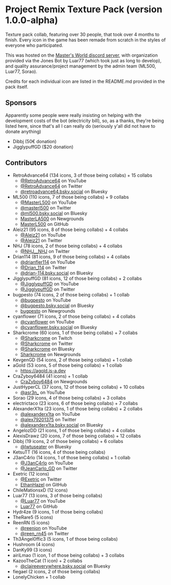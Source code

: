 # Project Remix Texture Pack (version 1.0.0-alpha)
Texture pack collab, featuring over 30 people, that took over 4 months to finish.
Every icon in the game has been remade from scratch in the styles of everyone who participated.

This was hosted on the [Master's World discord server](https://discord.gg/tFUyJw5), with organization provided via the Jones Bot by Luar77 (which took just as long to develop), and quality assurance/project management by the admin team (ML500, Luar77, Sorao).

Credits for each individual icon are listed in the README.md provided in the pack itself.

## Sponsors
Apparently some people were really insisting on helping with the development costs of the bot (electricity bill), so, as a thanks, they're being listed here, since that's all I can really do (seriously y'all did not have to donate anything)
- Dibbj (50€ donation)
- JigglypuffGD ($20 donation)

## Contributors
- RetroAdvance64       (134 icons, 3 of those being collabs) + 15 collabs
	- [@RetroAdvance64](https://www.youtube.com/@RetroAdvance64) on YouTube
	- [@RetroAdvance64](https://twitter.com/RetroAdvance64) on Twitter
	- [@retroadvance64.bsky.social](https://bsky.app/profile/retroadvance64.bsky.social) on Bluesky
- ML500                (110 icons, 7 of those being collabs) + 9 collabs
	- [@MasterL500](https://www.youtube.com/@MasterL500) on YouTube
	- [@masterl500](https://twitter.com/masterl500) on Twitter
	- [@ml500.bsky.social](https://bsky.app/profile/ml500.bsky.social) on Bluesky
	- [MasterLA500](https://MasterLA500.newgrounds.com) on Newgrounds
	- [MasterL500](https://github.com/MasterL500) on GitHub
- Aleiz21              (95 icons, 8 of those being collabs) + 4 collabs
	- [@Aleiz21](https://www.youtube.com/@Aleiz21) on YouTube
	- [@Aleiz21](https://twitter.com/Aleiz21) on Twitter
- NHJ                  (78 icons, 2 of those being collabs) + 4 collabs
	- [@NHJ__NHJ](https://twitter.com/NHJ__NHJ) on Twitter
- Drian114             (81 icons, 9 of those being collabs) + 4 collabs
	- [@drianfler114](https://www.youtube.com/@drianfler114) on YouTube
	- [@Drian_114](https://twitter.com/Drian_114) on Twitter
	- [@drian-114.bsky.social‬](https://bsky.app/profile/drian-114.bsky.social‬) on Bluesky
- JigglypuffGD         (81 icons, 12 of those being collabs) + 2 collabs
	- [@JigglypuffGD](https://www.youtube.com/@JigglypuffGD) on YouTube
	- [@JigglypuffGD](https://twitter.com/JigglypuffGD) on Twitter
- bugpesto             (74 icons, 2 of those being collabs) + 1 collab
	- [@bugpesto](https://www.youtube.com/@bugpesto) on YouTube
	- [@bugpesto.bsky.social](https://bsky.app/profile/bugpesto.bsky.social) on Bluesky
	- [bugpesto](https://bugpesto.newgrounds.com) on Newgrounds
- cyanflower           (71 icons, 2 of those being collabs) + 4 collabs
	- [@cyanflower](https://www.youtube.com/@cyanflower) on YouTube
	- [@cyanflower.bsky.social](https://bsky.app/profile/cyanflower.bsky.social) on Bluesky
- Sharkcrome           (60 icons, 1 of those being collabs) + 7 collabs
	- [@Sharkcrome](https://www.twitch.tv/Sharkcrome) on Twitch
	- [@Sharkcrome](https://twitter.com/Sharkcrome) on Twitter
	- [@Sharkcrome](https://bsky.app/profile/Sharkcrome) on Bluesky
	- [Sharkcrome](https://Sharkcrome.newgrounds.com) on Newgrounds
- KevgenGD             (54 icons, 2 of those being collabs) + 1 collab
- aGold                (53 icons, 5 of those being collabs) + 1 collab
	- https://agold.is-a.dev
- CraZyboy6484         (41 icons) + 1 collab
	- [CraZyboy6484](https://CraZyboy6484.newgrounds.com) on Newgrounds
- JustHyperCL          (37 icons, 12 of those being collabs) + 10 collabs
	- [@asr3n_](https://www.youtube.com/@asr3n_) on YouTube
- Sorao                (29 icons, 4 of those being collabs) + 3 collabs
- electrictaco         (23 icons, 6 of those being collabs) + 7 collabs
- AlexanderX1ta        (23 icons, 1 of those being collabs) + 2 collabs
	- [@alexanderx1ta](https://www.youtube.com/@alexanderx1ta) on YouTube
	- [@alex79201375](https://twitter.com/alex79201375) on Twitter
	- [@alexanderx1ta.bsky.social](https://bsky.app/profile/alexanderx1ta.bsky.social) on Bluesky
- AngelozDD            (21 icons, 1 of those being collabs) + 4 collabs
- AlexisDrawz          (20 icons, 7 of those being collabs) + 12 collabs
- Dibbj                (19 icons, 2 of those being collabs) + 6 collabs
	- [@lwtuseater](https://bsky.app/profile/lwtuseater) on Bluesky
- KetsuTT              (16 icons, 4 of those being collabs)
- J3anC4rlo            (14 icons, 1 of those being collabs) + 1 collab
	- [@J3anC4rlo](https://www.youtube.com/@J3anC4rlo) on YouTube
	- [@JeanCarlo_GD](https://twitter.com/JeanCarlo_GD) on Twitter
- Exetric              (12 icons)
	- [@Exetric](https://twitter.com/Exetric) on Twitter
	- [EthanHazel](https://github.com/EthanHazel) on GitHub
- ChileMationsxD       (12 icons)
- Luar77               (13 icons, 3 of those being collabs)
	- [@Luar77](https://www.youtube.com/@Luar77) on YouTube
	- [Luar77](https://github.com/Luar77) on GitHub
- Hydr4ze              (9 icons, 1 of those being collabs)
- TheRare5             (5 icons)
- ReenRN               (5 icons)
	- [@reenion](https://www.youtube.com/@reenion) on YouTube
	- [@reen_rn45](https://twitter.com/reen_rn45) on Twitter
- Th3Angel0ffic3       (5 icons, 1 of those being collabs)
- Hushroom             (4 icons)
- DanKy99              (3 icons)
- airiLmao             (1 icon, 1 of those being collabs) + 3 collabs
- KazooTheCat          (1 icon) + 2 collabs
	- [@claireeverywhere.bsky.social](https://bsky.app/profile/claireeverywhere.bsky.social) on Bluesky
- fiegael              (2 icons, 2 of those being collabs)
- LonelyChicken         + 1 collab
